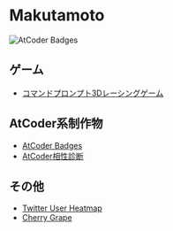 Makutamoto
=====
![AtCoder Badges](https://img.shields.io/endpoint?style=for-the-badge&url=https%3A%2F%2Fatcoder-badges.now.sh%2Fapi%2Fatcoder%2Fjson%2FMakutamoto)

ゲーム
-----
- [コマンドプロンプト3Dレーシングゲーム](https://github.com/makutamoto/race-game)

AtCoder系制作物
-----
- [AtCoder Badges](https://github.com/makutamoto/atcoder-badges)
- [AtCoder相性診断](https://github.com/makutamoto/atcoder-aisho-shindan)

その他
-----
- [Twitter User Heatmap](https://github.com/makutamoto/twitter-user-heatmap)
- [Cherry Grape](https://github.com/makutamoto/websyllabus-frontend)
